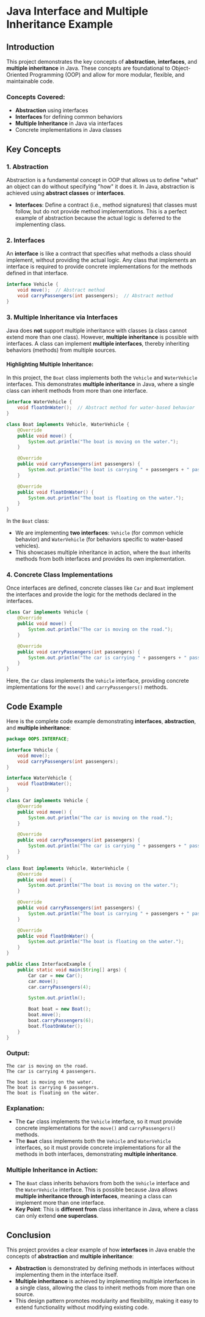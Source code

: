 # Java Interface and Multiple Inheritance Example

## Introduction

This project demonstrates the key concepts of **abstraction**, **interfaces**, and **multiple inheritance** in Java. These concepts are foundational to Object-Oriented Programming (OOP) and allow for more modular, flexible, and maintainable code.

### Concepts Covered:

- **Abstraction** using interfaces
- **Interfaces** for defining common behaviors
- **Multiple Inheritance** in Java via interfaces
- Concrete implementations in Java classes

## Key Concepts

### 1. **Abstraction**

Abstraction is a fundamental concept in OOP that allows us to define "what" an object can do without specifying "how" it does it. In Java, abstraction is achieved using **abstract classes** or **interfaces**.

- **Interfaces**: Define a contract (i.e., method signatures) that classes must follow, but do not provide method implementations. This is a perfect example of abstraction because the actual logic is deferred to the implementing class.

### 2. **Interfaces**

An **interface** is like a contract that specifies what methods a class should implement, without providing the actual logic. Any class that implements an interface is required to provide concrete implementations for the methods defined in that interface.

```java
interface Vehicle {
    void move();  // Abstract method
    void carryPassengers(int passengers);  // Abstract method
}
```

### 3. **Multiple Inheritance via Interfaces**

Java does **not** support multiple inheritance with classes (a class cannot extend more than one class). However, **multiple inheritance** is possible with interfaces. A class can implement **multiple interfaces**, thereby inheriting behaviors (methods) from multiple sources.

#### Highlighting Multiple Inheritance:

In this project, the `Boat` class implements both the `Vehicle` and `WaterVehicle` interfaces. This demonstrates **multiple inheritance** in Java, where a single class can inherit methods from more than one interface.

```java
interface WaterVehicle {
    void floatOnWater();  // Abstract method for water-based behavior
}

class Boat implements Vehicle, WaterVehicle {
    @Override
    public void move() {
        System.out.println("The boat is moving on the water.");
    }

    @Override
    public void carryPassengers(int passengers) {
        System.out.println("The boat is carrying " + passengers + " passengers.");
    }

    @Override
    public void floatOnWater() {
        System.out.println("The boat is floating on the water.");
    }
}
```

In the `Boat` class:

- We are implementing **two interfaces**: `Vehicle` (for common vehicle behavior) and `WaterVehicle` (for behaviors specific to water-based vehicles).
- This showcases multiple inheritance in action, where the `Boat` inherits methods from both interfaces and provides its own implementation.

### 4. **Concrete Class Implementations**

Once interfaces are defined, concrete classes like `Car` and `Boat` implement the interfaces and provide the logic for the methods declared in the interfaces.

```java
class Car implements Vehicle {
    @Override
    public void move() {
        System.out.println("The car is moving on the road.");
    }

    @Override
    public void carryPassengers(int passengers) {
        System.out.println("The car is carrying " + passengers + " passengers.");
    }
}
```

Here, the `Car` class implements the `Vehicle` interface, providing concrete implementations for the `move()` and `carryPassengers()` methods.

## Code Example

Here is the complete code example demonstrating **interfaces**, **abstraction**, and **multiple inheritance**:

```java
package OOPS.INTERFACE;

interface Vehicle {
    void move();
    void carryPassengers(int passengers);
}

interface WaterVehicle {
    void floatOnWater();
}

class Car implements Vehicle {
    @Override
    public void move() {
        System.out.println("The car is moving on the road.");
    }

    @Override
    public void carryPassengers(int passengers) {
        System.out.println("The car is carrying " + passengers + " passengers.");
    }
}

class Boat implements Vehicle, WaterVehicle {
    @Override
    public void move() {
        System.out.println("The boat is moving on the water.");
    }

    @Override
    public void carryPassengers(int passengers) {
        System.out.println("The boat is carrying " + passengers + " passengers.");
    }

    @Override
    public void floatOnWater() {
        System.out.println("The boat is floating on the water.");
    }
}

public class InterfaceExample {
    public static void main(String[] args) {
        Car car = new Car();
        car.move();
        car.carryPassengers(4);

        System.out.println();

        Boat boat = new Boat();
        boat.move();
        boat.carryPassengers(6);
        boat.floatOnWater();
    }
}
```

### Output:

```
The car is moving on the road.
The car is carrying 4 passengers.

The boat is moving on the water.
The boat is carrying 6 passengers.
The boat is floating on the water.
```

### Explanation:

- The **`Car`** class implements the `Vehicle` interface, so it must provide concrete implementations for the `move()` and `carryPassengers()` methods.
- The **`Boat`** class implements both the `Vehicle` and `WaterVehicle` interfaces, so it must provide concrete implementations for all the methods in both interfaces, demonstrating **multiple inheritance**.

### Multiple Inheritance in Action:

- The `Boat` class inherits behaviors from both the `Vehicle` interface and the `WaterVehicle` interface. This is possible because Java allows **multiple inheritance through interfaces**, meaning a class can implement more than one interface.
- **Key Point**: This is **different from** class inheritance in Java, where a class can only extend **one superclass**.

## Conclusion

This project provides a clear example of how **interfaces** in Java enable the concepts of **abstraction** and **multiple inheritance**:

- **Abstraction** is demonstrated by defining methods in interfaces without implementing them in the interface itself.
- **Multiple inheritance** is achieved by implementing multiple interfaces in a single class, allowing the class to inherit methods from more than one source.
- This design pattern promotes modularity and flexibility, making it easy to extend functionality without modifying existing code.
